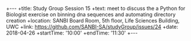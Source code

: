+---
+title: Study Group Session 15
+text: meet to discuss the a Python for Biologist exercise on binning dna sequences and automating directory creation
+location: SANBI Board Room, 5th floor, Life Sciences Building, UWC
+link: https://github.com/SANBI-SA/studyGroup/issues/24
+date: 2018-04-26
+startTime: '10:00'
+endTime: '11:30'
+---
